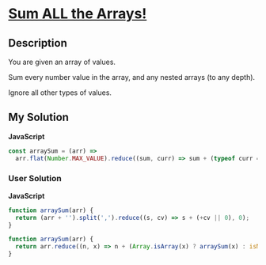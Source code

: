 # [Sum ALL the Arrays!](https://www.codewars.com/kata/5594463eaf1701909c0000d4)

## Description

You are given an array of values.

Sum every number value in the array, and any nested arrays (to any depth).

Ignore all other types of values.

## My Solution

**JavaScript**

```js
const arraySum = (arr) =>
  arr.flat(Number.MAX_VALUE).reduce((sum, curr) => sum + (typeof curr === 'number' ? curr : 0), 0);
```

### User Solution

**JavaScript**

```js
function arraySum(arr) {
  return (arr + '').split(',').reduce((s, cv) => s + (+cv || 0), 0);
}
```

```js
function arraySum(arr) {
  return arr.reduce((n, x) => n + (Array.isArray(x) ? arraySum(x) : isNaN(x) ? 0 : x), 0);
}
```
